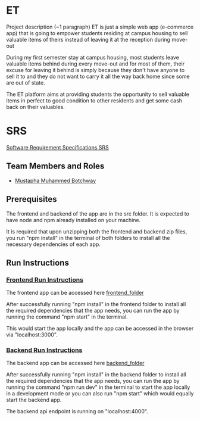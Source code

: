 # ET

Project description (~1 paragraph)
ET is just a simple web app (e-commerce app) that is going to empower students residing at campus housing to sell valuable items of theirs instead of leaving it at the reception during move-out

During my first semester stay at campus housing, most students leave valuable items behind during every move-out and for most of them, their excuse for leaving it behind is simply because they don't have anyone to sell it to and they do not want to carry it all the way back home since some are out of state.

The ET platform aims at providing students the opportunity to sell valuable items in perfect to good condition to other residents and get some cash back on their valuables.

# SRS
[Software Requirement Specifications SRS](https://github.com/muscoff/GVSU-CIS641-ET/blob/main/docs/software_requirements_specification_final.md)

## Team Members and Roles

* [Mustapha Muhammed Botchway](https://github.com/muscoff/CIS-641-Botchway/)

## Prerequisites
The frontend and backend of the app are in the src folder.
It is expected to have node and npm already installed on your machine.

It is required that upon unzipping both the frontend and backend zip files,
you run "npm install" in the terminal of both folders to install all the necessary dependencies of each app.

## Run Instructions

### [Frontend Run Instructions](https://github.com/muscoff/GVSU-CIS641-ET/tree/main/src/frontend)
The frontend app can be accessed here [frontend_folder](https://github.com/muscoff/GVSU-CIS641-ET/tree/main/src/frontend)

After successfully running "npm install" in the frontend folder to install all the required dependencies that the app needs, you can run the app by
running the command "npm start" in the terminal.

This would start the app locally and the app can be accessed in the browser via "localhost:3000".


### [Backend Run Instructions](https://github.com/muscoff/GVSU-CIS641-ET/tree/main/src/backend)
The backend app can be accessed here [backend_folder](https://github.com/muscoff/GVSU-CIS641-ET/tree/main/src/backend)

After successfully running "npm install" in the backend folder to install all the required dependencies that the app needs, you can run the app by
running the command "npm run dev" in the terminal to start the app locally in a development mode or you can also run "npm start" which would equally start the backend app.

The backend api endpoint is running on "localhost:4000".